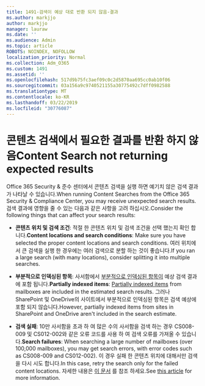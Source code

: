 ```yaml
---
title: 1491-검색이 예상 대로 반환 되지 않음-결과
ms.author: markjjo
author: markjjo
manager: lauraw
ms.date: ''
ms.audience: Admin
ms.topic: article
ROBOTS: NOINDEX, NOFOLLOW
localization_priority: Normal
ms.collection: Adm_O365
ms.custom: 1491
ms.assetid: ''
ms.openlocfilehash: 517d9b75fc3aef09c0c2d5870aa695cc0ab10f06
ms.sourcegitcommit: 03a156a9c9740521155a30775492c7dff0982588
ms.translationtype: MT
ms.contentlocale: ko-KR
ms.lasthandoff: 03/22/2019
ms.locfileid: "30776087"
---
```

# <a name="content-search-not-returning-expected-results"></a><span data-ttu-id="1d885-102">콘텐츠 검색에서 필요한 결과를 반환 하지 않음</span><span class="sxs-lookup"><span data-stu-id="1d885-102">Content Search not returning expected results</span></span>

<span data-ttu-id="1d885-103">Office 365 Security & 준수 센터에서 콘텐츠 검색을 실행 하면 예기치 않은 검색 결과가 나타날 수 있습니다.</span><span class="sxs-lookup"><span data-stu-id="1d885-103">When running Content Searches from the Office 365 Security & Compliance Center, you may receive unexpected search results.</span></span> <span data-ttu-id="1d885-104">검색 결과에 영향을 줄 수 있는 다음과 같은 사항을 고려 하십시오.</span><span class="sxs-lookup"><span data-stu-id="1d885-104">Consider the following things that can affect your search results:</span></span>

- <span data-ttu-id="1d885-105">**콘텐츠 위치 및 검색 조건**: 적절 한 콘텐츠 위치 및 검색 조건을 선택 했는지 확인 합니다.</span><span class="sxs-lookup"><span data-stu-id="1d885-105">**Content locations and search conditions**: Make sure you have selected the proper content locations and search conditions.</span></span> <span data-ttu-id="1d885-106">여러 위치에서 큰 검색을 실행 한 경우에는 여러 검색으로 분할 하는 것이 좋습니다.</span><span class="sxs-lookup"><span data-stu-id="1d885-106">If you ran a large search (with many locations), consider splitting it into multiple searches.</span></span>

- <span data-ttu-id="1d885-107">**부분적으로 인덱싱된 항목**: 사서함에서 [부분적으로 인덱싱된 항목이](https://docs.microsoft.com/office365/securitycompliance/partially-indexed-items-in-content-search) 예상 검색 결과에 포함 됩니다.</span><span class="sxs-lookup"><span data-stu-id="1d885-107">**Partially indexed items**:  [Partially indexed items](https://docs.microsoft.com/office365/securitycompliance/partially-indexed-items-in-content-search) from mailboxes are included in the estimated search results.</span></span> <span data-ttu-id="1d885-108">그러나 SharePoint 및 OneDrive의 사이트에서 부분적으로 인덱싱된 항목은 검색 예상에 포함 되지 않습니다.</span><span class="sxs-lookup"><span data-stu-id="1d885-108">However, partially indexed items from sites in SharePoint and OneDrive aren't included in the search estimate.</span></span>

- <span data-ttu-id="1d885-109">**검색 실패**: 10만 사서함을 초과 하 여 많은 수의 사서함을 검색 하는 경우 CS008-009 및 CS012-002와 같은 오류 코드를 사용 하 여 검색 오류를 가져올 수 있습니다.</span><span class="sxs-lookup"><span data-stu-id="1d885-109">**Search failures**: When searching a large number of mailboxes (over 100,000 mailboxes), you may get search errors, with error codes such as CS008-009 and CS012-002).</span></span> <span data-ttu-id="1d885-110">이 경우 실패 한 콘텐츠 위치에 대해서만 검색을 다시 시도 합니다.</span><span class="sxs-lookup"><span data-stu-id="1d885-110">In this case, retry the search only for the failed content locations.</span></span> <span data-ttu-id="1d885-111">자세한 내용은 [이 문서](https://docs.microsoft.com/office365/securitycompliance/retry-failed-content-search) 를 참조 하세요.</span><span class="sxs-lookup"><span data-stu-id="1d885-111">See  [this article](https://docs.microsoft.com/office365/securitycompliance/retry-failed-content-search) for more information.</span></span>
